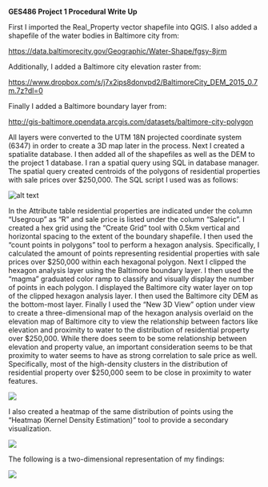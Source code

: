 __GES486 Project 1 Procedural Write Up__

First I imported the Real_Property vector shapefile into QGIS.
I also added a shapefile of the water bodies in Baltimore city from:

https://data.baltimorecity.gov/Geographic/Water-Shape/fgsy-8jrm

Additionally, I added a Baltimore city elevation raster from:

https://www.dropbox.com/s/j7x2ips8donvpd2/BaltimoreCity_DEM_2015_0.7m.7z?dl=0

Finally I added a Baltimore boundary layer from:

http://gis-baltimore.opendata.arcgis.com/datasets/baltimore-city-polygon

All layers were converted to the UTM 18N projected coordinate system (6347) in order to create a 3D map later in the process.
Next I created a spatialite database.
I then added all of the shapefiles as well as the DEM to the project 1 database.
I ran a spatial query using SQL in database manager.
The spatial query created centroids of the polygons of residential properties with sale prices over $250,000.
The SQL script I used was as follows:

![alt text](https://philipwool.github.io/project1/Spatial_SQL_Script.PNG)

In the Attribute table residential properties are indicated under the column “Usegroup” as “R” and sale price is listed under the column “Salepric”.
I created a hex grid using the “Create Grid” tool with 0.5km vertical and horizontal spacing to the extent of the boundary shapefile.
I then used the “count points in polygons” tool to perform a hexagon analysis.
Specifically, I calculated the amount of points representing residential properties with sale prices over $250,000 within each hexagonal polygon.
Next I clipped the hexagon analysis layer using the Baltimore boundary layer.
I then used the “magma” graduated color ramp to classify and visually display the number of points in each polygon.
I displayed the Baltimore city water layer on top of the clipped hexagon analysis layer.
I then used the Baltimore city DEM as the bottom-most layer.
Finally I used the “New 3D View” option under view to create a three-dimensional map of the hexagon analysis overlaid on the elevation map of Baltimore city to view the relationship between factors like elevation and proximity to water to the distribution of residential property over $250,000.
While there does seem to be some relationship between elevation and property value, an important consideration seems to be that proximity to water seems to have as strong correlation to sale price as well.
Specifically, most of the high-density clusters in the distribution of residential property over $250,000 seem to be close in proximity to water features.

![](https://philipwool.github.io/project1/Hex_Analysis_screenshot.png)

I also created a heatmap of the same distribution of points using the “Heatmap (Kernel Density Estimation)” tool to provide a secondary visualization.

![](https://philipwool.github.io/project1/Heat_Map_Screenshot.png)

The following is a two-dimensional representation of my findings:

![](https://philipwool.github.io/project1/Baltimore_City_Res_Analysis.PNG)
